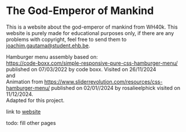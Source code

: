 # The God-Emperor of Mankind

This is a website about the god-emperor of mankind from WH40k. This website is purely made for educational purposes only, if there are any problems with copyright, feel free to send them to joachim.gautama@student.ehb.be.

Hamburger menu assembly based on:<br>
https://code-boxx.com/simple-responsive-pure-css-hamburger-menu/ published on 07/03/2022 by code boxx.
Visited on 26/11/2024<br>
and<br>
Animation from https://www.sliderrevolution.com/resources/css-hamburger-menu/ published on 02/01//2024 by rosalieelphick
visited on 11/12/2024.<br>
Adapted for this project.<br>

link to [website](https://ehb-mct.github.io/web1-courseproject-JoachimGautama/)

todo:
fill other pages

